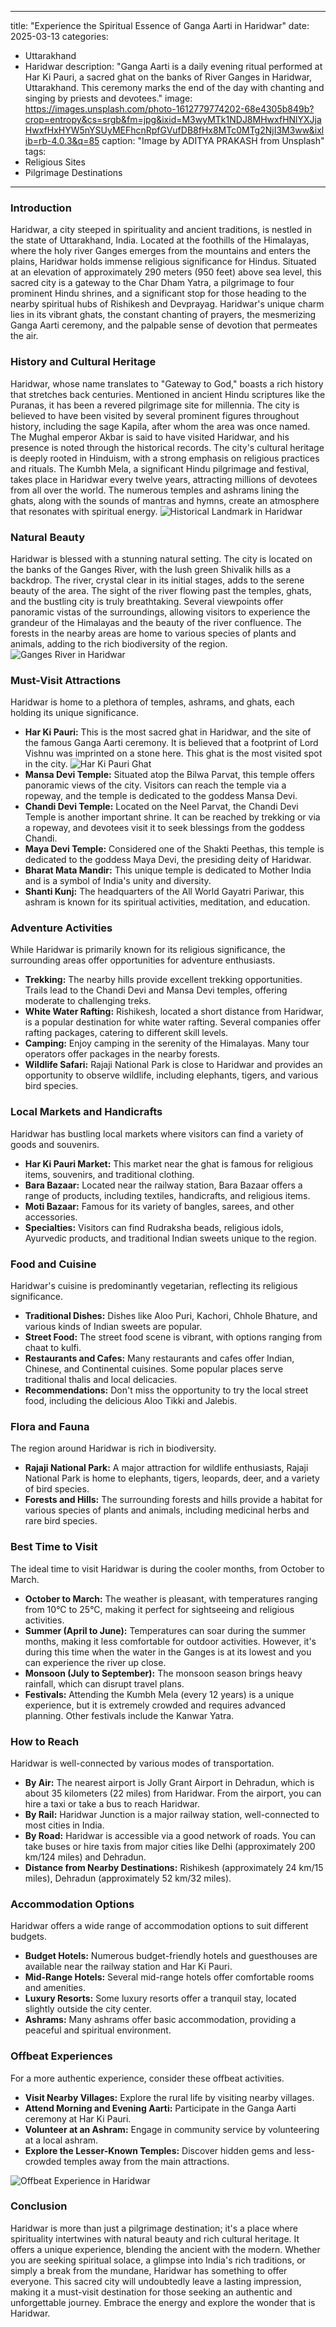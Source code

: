 
---
title: "Experience the Spiritual Essence of Ganga Aarti in Haridwar"
date: 2025-03-13
categories:
  - Uttarakhand
  - Haridwar
description: "Ganga Aarti is a daily evening ritual performed at Har Ki Pauri, a sacred ghat on the banks of River Ganges in Haridwar, Uttarakhand. This ceremony marks the end of the day with chanting and singing by priests and devotees."
image: https://images.unsplash.com/photo-1612779774202-68e4305b849b?crop=entropy&cs=srgb&fm=jpg&ixid=M3wyMTk1NDJ8MHwxfHNlYXJjaHwxfHxHYW5nYSUyMEFhcnRpfGVufDB8fHx8MTc0MTg2NjI3M3ww&ixlib=rb-4.0.3&q=85
caption: "Image by ADITYA PRAKASH from Unsplash"
tags: 
  - Religious Sites
  - Pilgrimage Destinations
---


### **Introduction**

Haridwar, a city steeped in spirituality and ancient traditions, is nestled in the state of Uttarakhand, India. Located at the foothills of the Himalayas, where the holy river Ganges emerges from the mountains and enters the plains, Haridwar holds immense religious significance for Hindus. Situated at an elevation of approximately 290 meters (950 feet) above sea level, this sacred city is a gateway to the Char Dham Yatra, a pilgrimage to four prominent Hindu shrines, and a significant stop for those heading to the nearby spiritual hubs of Rishikesh and Devprayag. Haridwar's unique charm lies in its vibrant ghats, the constant chanting of prayers, the mesmerizing Ganga Aarti ceremony, and the palpable sense of devotion that permeates the air.

### **History and Cultural Heritage**

Haridwar, whose name translates to "Gateway to God," boasts a rich history that stretches back centuries. Mentioned in ancient Hindu scriptures like the Puranas, it has been a revered pilgrimage site for millennia. The city is believed to have been visited by several prominent figures throughout history, including the sage Kapila, after whom the area was once named. The Mughal emperor Akbar is said to have visited Haridwar, and his presence is noted through the historical records. The city's cultural heritage is deeply rooted in Hinduism, with a strong emphasis on religious practices and rituals. The Kumbh Mela, a significant Hindu pilgrimage and festival, takes place in Haridwar every twelve years, attracting millions of devotees from all over the world. The numerous temples and ashrams lining the ghats, along with the sounds of mantras and hymns, create an atmosphere that resonates with spiritual energy. <img src="placeholder_image_historical_landmark.jpg" alt="Historical Landmark in Haridwar">

### **Natural Beauty**

Haridwar is blessed with a stunning natural setting. The city is located on the banks of the Ganges River, with the lush green Shivalik hills as a backdrop. The river, crystal clear in its initial stages, adds to the serene beauty of the area.  The sight of the river flowing past the temples, ghats, and the bustling city is truly breathtaking. Several viewpoints offer panoramic vistas of the surroundings, allowing visitors to experience the grandeur of the Himalayas and the beauty of the river confluence. The forests in the nearby areas are home to various species of plants and animals, adding to the rich biodiversity of the region. <img src="placeholder_image_ganges_river.jpg" alt="Ganges River in Haridwar">

### **Must-Visit Attractions**

Haridwar is home to a plethora of temples, ashrams, and ghats, each holding its unique significance.

*   **Har Ki Pauri:** This is the most sacred ghat in Haridwar, and the site of the famous Ganga Aarti ceremony. It is believed that a footprint of Lord Vishnu was imprinted on a stone here. This ghat is the most visited spot in the city.  <img src="placeholder_image_har_ki_pauri.jpg" alt="Har Ki Pauri Ghat">
*   **Mansa Devi Temple:** Situated atop the Bilwa Parvat, this temple offers panoramic views of the city. Visitors can reach the temple via a ropeway, and the temple is dedicated to the goddess Mansa Devi.
*   **Chandi Devi Temple:** Located on the Neel Parvat, the Chandi Devi Temple is another important shrine. It can be reached by trekking or via a ropeway, and devotees visit it to seek blessings from the goddess Chandi.
*   **Maya Devi Temple:** Considered one of the Shakti Peethas, this temple is dedicated to the goddess Maya Devi, the presiding deity of Haridwar.
*   **Bharat Mata Mandir:** This unique temple is dedicated to Mother India and is a symbol of India's unity and diversity.
*   **Shanti Kunj:** The headquarters of the All World Gayatri Pariwar, this ashram is known for its spiritual activities, meditation, and education.

### **Adventure Activities**

While Haridwar is primarily known for its religious significance, the surrounding areas offer opportunities for adventure enthusiasts.

*   **Trekking:** The nearby hills provide excellent trekking opportunities. Trails lead to the Chandi Devi and Mansa Devi temples, offering moderate to challenging treks.
*   **White Water Rafting:** Rishikesh, located a short distance from Haridwar, is a popular destination for white water rafting. Several companies offer rafting packages, catering to different skill levels.
*   **Camping:** Enjoy camping in the serenity of the Himalayas. Many tour operators offer packages in the nearby forests.
*   **Wildlife Safari:** Rajaji National Park is close to Haridwar and provides an opportunity to observe wildlife, including elephants, tigers, and various bird species.

### **Local Markets and Handicrafts**

Haridwar has bustling local markets where visitors can find a variety of goods and souvenirs.

*   **Har Ki Pauri Market:** This market near the ghat is famous for religious items, souvenirs, and traditional clothing.
*   **Bara Bazaar:** Located near the railway station, Bara Bazaar offers a range of products, including textiles, handicrafts, and religious items.
*   **Moti Bazaar:**  Famous for its variety of bangles, sarees, and other accessories.
*   **Specialties:** Visitors can find Rudraksha beads, religious idols, Ayurvedic products, and traditional Indian sweets unique to the region.

### **Food and Cuisine**

Haridwar's cuisine is predominantly vegetarian, reflecting its religious significance.

*   **Traditional Dishes:**  Dishes like Aloo Puri, Kachori, Chhole Bhature, and various kinds of Indian sweets are popular.
*   **Street Food:**  The street food scene is vibrant, with options ranging from chaat to kulfi.
*   **Restaurants and Cafes:** Many restaurants and cafes offer Indian, Chinese, and Continental cuisines. Some popular places serve traditional thalis and local delicacies.
*   **Recommendations:** Don't miss the opportunity to try the local street food, including the delicious Aloo Tikki and Jalebis.

### **Flora and Fauna**

The region around Haridwar is rich in biodiversity.

*   **Rajaji National Park:** A major attraction for wildlife enthusiasts, Rajaji National Park is home to elephants, tigers, leopards, deer, and a variety of bird species.
*   **Forests and Hills:** The surrounding forests and hills provide a habitat for various species of plants and animals, including medicinal herbs and rare bird species.

### **Best Time to Visit**

The ideal time to visit Haridwar is during the cooler months, from October to March.

*   **October to March:** The weather is pleasant, with temperatures ranging from 10°C to 25°C, making it perfect for sightseeing and religious activities.
*   **Summer (April to June):** Temperatures can soar during the summer months, making it less comfortable for outdoor activities. However, it's during this time when the water in the Ganges is at its lowest and you can experience the river up close.
*   **Monsoon (July to September):** The monsoon season brings heavy rainfall, which can disrupt travel plans.
*   **Festivals:** Attending the Kumbh Mela (every 12 years) is a unique experience, but it is extremely crowded and requires advanced planning. Other festivals include the Kanwar Yatra.

### **How to Reach**

Haridwar is well-connected by various modes of transportation.

*   **By Air:** The nearest airport is Jolly Grant Airport in Dehradun, which is about 35 kilometers (22 miles) from Haridwar. From the airport, you can hire a taxi or take a bus to reach Haridwar.
*   **By Rail:** Haridwar Junction is a major railway station, well-connected to most cities in India.
*   **By Road:** Haridwar is accessible via a good network of roads. You can take buses or hire taxis from major cities like Delhi (approximately 200 km/124 miles) and Dehradun.
*   **Distance from Nearby Destinations:** Rishikesh (approximately 24 km/15 miles), Dehradun (approximately 52 km/32 miles).

### **Accommodation Options**

Haridwar offers a wide range of accommodation options to suit different budgets.

*   **Budget Hotels:** Numerous budget-friendly hotels and guesthouses are available near the railway station and Har Ki Pauri.
*   **Mid-Range Hotels:** Several mid-range hotels offer comfortable rooms and amenities.
*   **Luxury Resorts:** Some luxury resorts offer a tranquil stay, located slightly outside the city center.
*   **Ashrams:** Many ashrams offer basic accommodation, providing a peaceful and spiritual environment.

### **Offbeat Experiences**

For a more authentic experience, consider these offbeat activities.

*   **Visit Nearby Villages:** Explore the rural life by visiting nearby villages.
*   **Attend Morning and Evening Aarti:** Participate in the Ganga Aarti ceremony at Har Ki Pauri.
*   **Volunteer at an Ashram:**  Engage in community service by volunteering at a local ashram.
*   **Explore the Lesser-Known Temples:** Discover hidden gems and less-crowded temples away from the main attractions.
<img src="placeholder_image_offbeat_experience.jpg" alt="Offbeat Experience in Haridwar">

### **Conclusion**

Haridwar is more than just a pilgrimage destination; it's a place where spirituality intertwines with natural beauty and rich cultural heritage. It offers a unique experience, blending the ancient with the modern. Whether you are seeking spiritual solace, a glimpse into India's rich traditions, or simply a break from the mundane, Haridwar has something to offer everyone. This sacred city will undoubtedly leave a lasting impression, making it a must-visit destination for those seeking an authentic and unforgettable journey. Embrace the energy and explore the wonder that is Haridwar.


